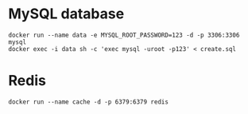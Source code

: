  
# MySQL database

```cd mysql
docker run --name data -e MYSQL_ROOT_PASSWORD=123 -d -p 3306:3306 mysql
docker exec -i data sh -c 'exec mysql -uroot -p123' < create.sql
```
# Redis
```
docker run --name cache -d -p 6379:6379 redis
```
